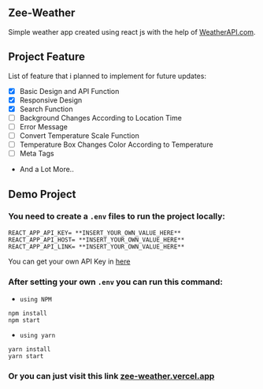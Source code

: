 ## Zee-Weather
Simple weather app created using react js with the help of [WeatherAPI.com](https://www.weatherapi.com/).

## Project Feature
List of feature that i planned to implement for future updates:
- [x] Basic Design and API Function
- [x] Responsive Design
- [x] Search Function
- [ ] Background Changes According to Location Time
- [ ] Error Message 
- [ ] Convert Temperature Scale Function
- [ ] Temperature Box Changes Color According to Temperature
- [ ] Meta Tags
- And a Lot More..

## Demo Project
### You need to create a `.env` files to run the project locally:
```
REACT_APP_API_KEY= **INSERT_YOUR_OWN_VALUE_HERE**
REACT_APP_API_HOST= **INSERT_YOUR_OWN_VALUE_HERE**
REACT_APP_API_LINK= **INSERT_YOUR_OWN_VALUE_HERE**
```
You can get your own API Key in [here](https://rapidapi.com/weatherapi/api/weatherapi-com/)

### After setting your own `.env` you can run this command:
- ``using NPM``
```
npm install
npm start
```

- ``using yarn``
```
yarn install
yarn start
```

### Or you can just visit this link [zee-weather.vercel.app](https://zee-weather.vercel.app/)
